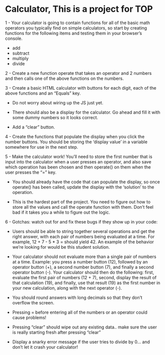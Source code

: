 # Calculator, This is a project for TOP

1 - Your calculator is going to contain functions for all of the basic math operators you typically find on simple calculators, so start by creating functions for the following items and testing them in your browser’s console.

- add
- subtract
- multiply
- divide

2 - Create a new function operate that takes an operator and 2 numbers and then calls one of the above functions on the numbers.

3 - Create a basic HTML calculator with buttons for each digit, each of the above functions and an “Equals” key.

- Do not worry about wiring up the JS just yet.

- There should also be a display for the calculator. Go ahead and fill it with some dummy numbers so it looks correct.

- Add a “clear” button.

4 - Create the functions that populate the display when you click the number buttons. You should be storing the ‘display value’ in a variable somewhere for use in the next step.

5 - Make the calculator work! You’ll need to store the first number that is input into the calculator when a user presses an operator, and also save which operation has been chosen and then operate() on them when the user presses the “=” key.

- You should already have the code that can populate the display, so once operate() has been called, update the display with the ‘solution’ to the operation.

- This is the hardest part of the project. You need to figure out how to store all the values and call the operate function with them. Don’t feel bad if it takes you a while to figure out the logic.

6 - Gotchas: watch out for and fix these bugs if they show up in your code:

- Users should be able to string together several operations and get the right answer, with each pair of numbers being evaluated at a time. For example, 12 + 7 - 5 * 3 = should yield 42. An example of the behavior we’re looking for would be this student solution.

- Your calculator should not evaluate more than a single pair of numbers at a time. Example: you press a number button (12), followed by an operator button (+), a second number button (7), and finally a second operator button (-). Your calculator should then do the following: first, evaluate the first pair of numbers (12 + 7), second, display the result of that calculation (19), and finally, use that result (19) as the first number in your new calculation, along with the next operator (-).

- You should round answers with long decimals so that they don’t overflow the screen.

- Pressing = before entering all of the numbers or an operator could cause problems!

- Pressing “clear” should wipe out any existing data.. make sure the user is really starting fresh after pressing “clear”

- Display a snarky error message if the user tries to divide by 0… and don’t let it crash your calculator!
